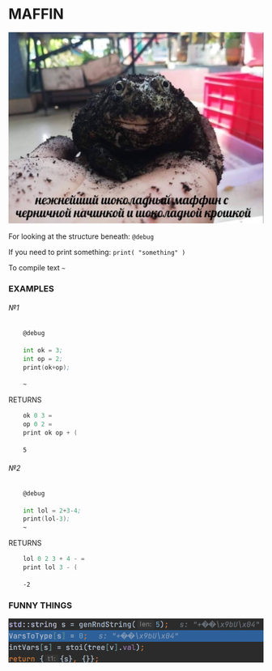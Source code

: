 # MAFFIN

![maffin.png](pictures/maffin.png)

For looking at the structure beneath:
 `@debug`

If you need to print something:
`print( "something" )`

To compile text
`~`

### EXAMPLES


###### №1

```asm
    @debug

    int ok = 3;
    int op = 2;
    print(ok+op);
    
    ~
```

RETURNS

```asm
    ok 0 3 =  
    op 0 2 =  
    print ok op + (  
     
    5 
```

###### №2

```asm
    @debug

    int lol = 2+3-4;
    print(lol-3);
    ~
```

RETURNS

```asm
    lol 0 2 3 + 4 - =  
    print lol 3 - (  
 
    -2 
```

### FUNNY THINGS

![encoding.png](pictures/encoding_constant_into_variable.png)